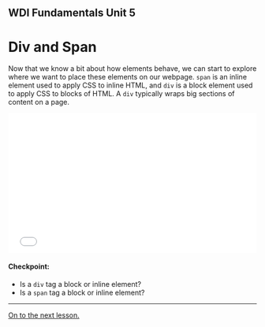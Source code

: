 **WDI Fundamentals Unit 5**
---
# Div and Span

Now that we know a bit about how elements behave, we can start to explore where we want to place these elements on our webpage. `span` is an inline element used to apply CSS to inline HTML, and `div` is a block element used to apply CSS to blocks of HTML. A `div` typically wraps big sections of content on a page.

<div class="wistia_responsive_padding" style="padding:56.25% 0 0 0;position:relative;"><div class="wistia_responsive_wrapper" style="height:100%;left:0;position:absolute;top:0;width:100%;"><iframe src="//fast.wistia.net/embed/iframe/34jr20yvus?seo=false&videoFoam=true" allowtransparency="true" frameborder="0" scrolling="no" class="wistia_embed" name="wistia_embed" allowfullscreen mozallowfullscreen webkitallowfullscreen oallowfullscreen msallowfullscreen width="100%" height="100%"></iframe></div></div>
<script src="//fast.wistia.net/assets/external/E-v1.js" async></script>

#### Checkpoint:

* Is a `div` tag a block or inline element?
* Is a `span` tag a block or inline element?

---

[On to the next lesson.](the-box-model.md)
